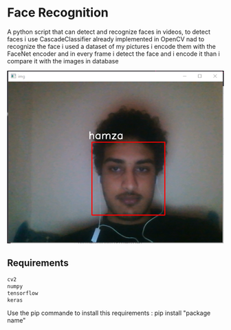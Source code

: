 # Face Recognition
A python script that can detect and recognize faces in videos, to detect faces i use CascadeClassifier already implemented in OpenCV nad to recognize the face i used a dataset of my pictures i encode them with the FaceNet encoder and in every frame i detect the face and i encode it than i compare it with the images in database

![img](/images/image1.png)

## Requirements
```
cv2
numpy
tensorflow
keras
```
Use the pip commande to install this requirements : pip install "package name"